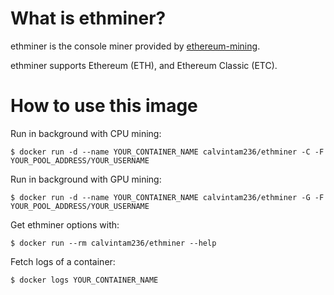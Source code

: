 # What is ethminer?

ethminer is the console miner provided by [ethereum-mining](https://github.com/ethereum-mining/ethminer).

ethminer supports Ethereum (ETH), and Ethereum Classic (ETC).

# How to use this image

Run in background with CPU mining:

```console
$ docker run -d --name YOUR_CONTAINER_NAME calvintam236/ethminer -C -F YOUR_POOL_ADDRESS/YOUR_USERNAME
```

Run in background with GPU mining:

```console
$ docker run -d --name YOUR_CONTAINER_NAME calvintam236/ethminer -G -F YOUR_POOL_ADDRESS/YOUR_USERNAME
```

Get ethminer options with:

```console
$ docker run --rm calvintam236/ethminer --help
```

Fetch logs of a container:

```console
$ docker logs YOUR_CONTAINER_NAME
```
